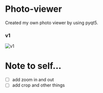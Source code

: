 # Photo-viewer
Created my own photo viewer by using pyqt5.

### v1
![v1](./v1.gif)


# Note to self...
- [ ] add zoom in and out
- [ ] add crop and other things
